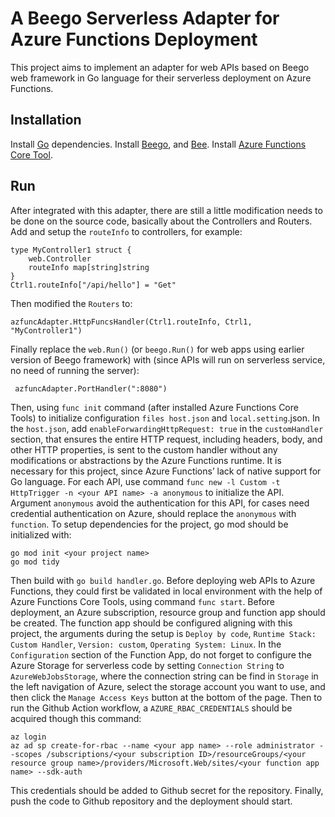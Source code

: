 # A Beego Serverless Adapter for Azure Functions Deployment
This project aims to implement an adapter for web APIs based on Beego web framework in Go language for their serverless deployment on Azure Functions.
## Installation
Install [Go](https://go.dev/doc/install) dependencies.
Install [Beego](https://github.com/beego/beego), and [Bee](https://github.com/beego/bee).
Install [Azure Functions Core Tool](https://learn.microsoft.com/en-us/azure/azure-functions/functions-run-local?tabs=macos%2Cisolated-process%2Cnode-v4%2Cpython-v2%2Chttp-trigger%2Ccontainer-apps&pivots=programming-language-csharp).

## Run

After integrated with this adapter, there are still a little modification needs to be done on the source code, basically about the Controllers and Routers.
Add and setup the `routeInfo` to controllers, for example:
```
type MyController1 struct {
    web.Controller
    routeInfo map[string]string
}
Ctrl1.routeInfo["/api/hello"] = "Get"
```
Then modified the `Routers` to:
```
azfuncAdapter.HttpFuncsHandler(Ctrl1.routeInfo, Ctrl1, "MyController1")
```
Finally replace the `web.Run()` (or `beego.Run()` for web apps using earlier version of Beego framework) with (since APIs will run on serverless service, no need of running the server):
```
 azfuncAdapter.PortHandler(":8080")
```
Then, using `func init` command (after installed Azure Functions Core Tools) to initialize configuration `files host.json` and `local.setting`.json.
In the `host.json`, add `enableForwardingHttpRequest: true` in the `customHandler` section, that ensures the entire HTTP request, including headers, body, and other HTTP properties, is sent to the custom handler without any modifications or abstractions by the Azure Functions runtime. It is necessary for this project, since Azure Functions’ lack of native support for Go language. 
For each API, use command `func new -l Custom -t HttpTrigger -n <your API name> -a anonymous` to initialize the API. Argument `anonymous` avoid the authentication for this API, for cases need credential authentication on Azure, should replace the `anonymous` with `function`. 
To setup dependencies for the project, go mod should be initialized with: 
```
go mod init <your project name>
go mod tidy
```
Then build with `go build handler.go`. Before deploying web APIs to Azure Functions, they could first be validated in local environment with the help of Azure Functions Core Tools, using command `func start`. 
Before deployment, an Azure subscription, resource group and function app should be created. The function app should be configured aligning with this project, the arguments during the setup is `Deploy by code`, `Runtime Stack: Custom Handler`, `Version: custom`, `Operating System: Linux`. 
In the `Configuration` section of the Function App, do not forget to configure the Azure Storage for serverless code by setting `Connection String` to `AzureWebJobsStorage`, where the connection string can be find in `Storage` in the left navigation of Azure, select the storage account you want to use, and then click the `Manage Access Keys` button at the bottom of the page.
Then to run the Github Action workflow, a `AZURE_RBAC_CREDENTIALS` should be acquired though this command: 
```
az login
az ad sp create-for-rbac --name <your app name> --role administrator --scopes /subscriptions/<your subscription ID>/resourceGroups/<your resource group name>/providers/Microsoft.Web/sites/<your function app name> --sdk-auth
```
This credentials should be added to Github secret for the repository.
Finally, push the code to Github repository and the deployment should start.